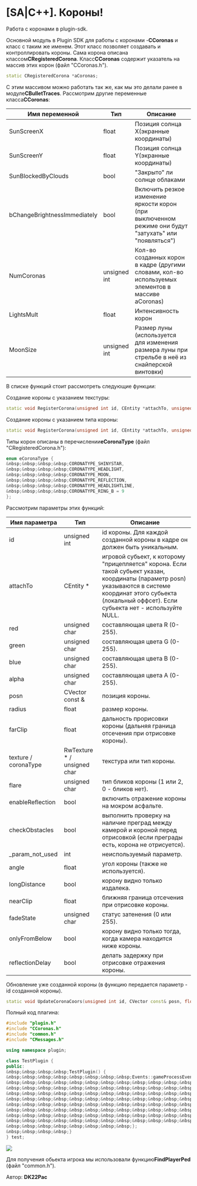 # [SA&#124;C++]. Короны!

Работа с коронами в plugin-sdk.

Основной модуль в Plugin SDK для работы с коронами -**CCoronas** и класс с таким же именем. Этот класс позволяет создавать и контроллировать короны. Сама корона описана классом**CRegisteredCorona**. Класс**CCoronas** содержит указатель на массив этих корон (файл "CCoronas.h").

```cpp
static CRegisteredCorona *aCoronas;
```

С этим массивом можно работать так же, как мы это делали ранее в модуле**CBulletTraces**. Рассмотрим другие переменные класса**CCoronas**:

<table class="table table-striped">
 <thead>
 <tr>
 <th scope="col">Имя переменной</th>
 <th scope="col">Тип</th>
 <th scope="col">Описание</th>
 </tr>
 </thead>
 <tbody>
 <tr>
 <td>SunScreenX</td>
 <td>float</td>
 <td>Позиция солнца X(экранные координаты)</td>
 </tr>
 <tr>
 <td>SunScreenY</td>
 <td>float</td>
 <td>Позиция солнца Y(экранные координаты)</td>
 </tr>
 <tr>
 <td>SunBlockedByClouds</td>
 <td>bool</td>
 <td>"Закрыто" ли солнце облаками</td>
 </tr>
 <tr>
 <td>bChangeBrightnessImmediately</td>
 <td>bool</td>
 <td>Включить резкое изменение яркости корон (при выключенном режиме они будут "затухать" или "появляться")</td>
 </tr>
 <tr>
 <td>NumCoronas</td>
 <td>unsigned int</td>
 <td>Кол-во созданных корон в кадре (другими словами, кол-во используемых элементов в массиве aCoronas)</td>
 </tr>
 <tr>
 <td>LightsMult</td>
 <td>float</td>
 <td>Интенсивность корон</td>
 </tr>
 <tr>
 <td>MoonSize</td>
 <td>unsigned int</td>
 <td>Размер луны (используется для изменения размера луны при стрельбе в неё из снайперской винтовки)</td>
 </tr>
 </tbody>
</table>

В списке функций стоит рассмотреть следующие функции:

Создание короны с указанием текстуры:

```cpp
static void RegisterCorona(unsigned int id, CEntity *attachTo, unsigned char red, unsigned char green, unsigned char blue, unsigned char alpha, CVector const &posn, float radius, float farClip, RwTexture *texture, unsigned char flare, bool enableReflection, bool checkObstacles, int _param_not_used, float angle, bool longDistance, float nearClip, unsigned char fadeState, float fadeSpeed, bool onlyFromBelow, bool reflectionDelay)
```

Создание короны с указанием типа короны:

```cpp
static void RegisterCorona(unsigned int id, CEntity *attachTo, unsigned char red, unsigned char green, unsigned char blue, unsigned char alpha, CVector const &posn, float radius, float farClip, unsigned char coronaType, unsigned char flare, bool enableReflection, bool checkObstacles, int _param_not_used, float angle, bool longDistance, float nearClip, unsigned char fadeState, float fadeSpeed, bool onlyFromBelow, bool reflectionDelay)
```

Типы корон описаны в перечислении**eCoronaType** (файл "CRegisteredCorona.h"):

```cpp
enum eCoronaType { 
&nbsp;&nbsp;&nbsp;&nbsp;CORONATYPE_SHINYSTAR, 
&nbsp;&nbsp;&nbsp;&nbsp;CORONATYPE_HEADLIGHT, 
&nbsp;&nbsp;&nbsp;&nbsp;CORONATYPE_MOON, 
&nbsp;&nbsp;&nbsp;&nbsp;CORONATYPE_REFLECTION, 
&nbsp;&nbsp;&nbsp;&nbsp;CORONATYPE_HEADLIGHTLINE, 
&nbsp;&nbsp;&nbsp;&nbsp;CORONATYPE_RING_B = 9 
};
```

Рассмотрим параметры этих функций:

<table class="table table-striped">
 <thead>
 <tr>
 <th scope="col">Имя параметра</th>
 <th scope="col">Тип</th>
 <th scope="col">Описание</th>
 </tr>
 </thead>
 <tbody>
 <tr>
 <td>id</td>
 <td>unsigned int</td>
 <td>id короны. Для каждой созданной короны в кадре он должен быть уникальным.</td>
 </tr>
 <tr>
 <td>attachTo</td>
 <td>CEntity *</td>
 <td>игровой субьект, к которому "прицепляется" корона. Если такой субьект указан, координаты (параметр posn) указываются в системе координат этого субьекта (локальный оффсет). Если субьекта нет - используйте NULL.</td>
 </tr>
 <tr>
 <td>red</td>
 <td>unsigned char</td>
 <td>составляющая цвета R (0-255).</td>
 </tr>
 <tr>
 <td>green</td>
 <td>unsigned char</td>
 <td>составляющая цвета G (0-255).</td>
 </tr>
 <tr>
 <td>blue</td>
 <td>unsigned char</td>
 <td>составляющая цвета B (0-255).</td>
 </tr>
 <tr>
 <td>alpha</td>
 <td>unsigned char</td>
 <td>составляющая цвета A (0-255).</td>
 </tr>
 <tr>
 <td>posn</td>
 <td>CVector const &amp;</td>
 <td>позиция короны.</td>
 </tr>
 <tr>
 <td>radius</td>
 <td>float</td>
 <td>размер короны.</td>
 </tr>
 <tr>
 <td>farClip</td>
 <td>float</td>
 <td>дальность прорисовки короны (дальняя граница отсечения при отрисовке короны).</td>
 </tr>
 <tr>
 <td>texture / coronaType</td>
 <td>RwTexture * / unsigned char</td>
 <td>текстура или тип короны.</td>
 </tr>
 <tr>
 <td>flare</td>
 <td>unsigned char</td>
 <td>тип бликов короны (1 или 2, 0 - бликов нет).</td>
 </tr>
 <tr>
 <td>enableReflection</td>
 <td>bool</td>
 <td>включить отражение короны на мокром асфальте.</td>
 </tr>
 <tr>
 <td>checkObstacles</td>
 <td>bool</td>
 <td>выполнить проверку на наличие преград между камерой и короной перед отрисовкой (если преграды есть, корона не отрисуется).</td>
 </tr>
 <tr>
 <td>_param_not_used</td>
 <td>int</td>
 <td>неиспользуемый параметр.</td>
 </tr>
 <tr>
 <td>angle</td>
 <td>float</td>
 <td>угол короны (также не используется).</td>
 </tr>
 <tr>
 <td>longDistance</td>
 <td>bool</td>
 <td>корону видно только издалека.</td>
 </tr>
 <tr>
 <td>nearClip</td>
 <td>float</td>
 <td>ближняя граница отсечения при отрисовке короны.</td>
 </tr>
 <tr>
 <td>fadeState</td>
 <td>unsigned char</td>
 <td>статус затенения (0 или 255).</td>
 </tr>
 <tr>
 <td>onlyFromBelow</td>
 <td>bool</td>
 <td>корону видно только тогда, когда камера находится ниже короны.</td>
 </tr>
 <tr>
 <td>reflectionDelay</td>
 <td>bool</td>
 <td>делать задержку при отрисовке отражения короны.</td>
 </tr>
 </tbody>
</table>

Обновление уже созданной короны (в функцию передается параметр - id созданной короны).

```cpp
static void UpdateCoronaCoors(unsigned int id, CVector const& posn, float farClip, float angle)
```

Полный код плагина:

```cpp
#include "plugin.h"
#include "CCoronas.h"
#include "common.h"
#include "CMessages.h"

using namespace plugin;

class TestPlugin {
public:
&nbsp;&nbsp;&nbsp;&nbsp;TestPlugin() {
&nbsp;&nbsp;&nbsp;&nbsp;&nbsp;&nbsp;&nbsp;&nbsp;Events::gameProcessEvent += [] {
&nbsp;&nbsp;&nbsp;&nbsp;&nbsp;&nbsp;&nbsp;&nbsp;&nbsp;&nbsp;&nbsp;&nbsp;CPed *playa = FindPlayerPed();
&nbsp;&nbsp;&nbsp;&nbsp;&nbsp;&nbsp;&nbsp;&nbsp;&nbsp;&nbsp;&nbsp;&nbsp;if (playa) {
&nbsp;&nbsp;&nbsp;&nbsp;&nbsp;&nbsp;&nbsp;&nbsp;&nbsp;&nbsp;&nbsp;&nbsp;&nbsp;&nbsp;&nbsp;&nbsp;CCoronas::RegisterCorona(5001, playa, 255, 0, 0, 255, CVector(-1.0f, -1.0f, 0.0f), 0.3f, 100.0f, CORONATYPE_SHINYSTAR, 0, 0, 0, 0, 0, 0, 0.5, 0, 15.0f, 0, 0);
&nbsp;&nbsp;&nbsp;&nbsp;&nbsp;&nbsp;&nbsp;&nbsp;&nbsp;&nbsp;&nbsp;&nbsp;&nbsp;&nbsp;&nbsp;&nbsp;CCoronas::RegisterCorona(5002, playa, 255, 0, 0, 255, CVector(-1.0f, 1.0f, 0.0f), 0.3f, 100.0f, CORONATYPE_SHINYSTAR, 0, 0, 0, 0, 0, 0, 0.5, 0, 15.0f, 0, 0);
&nbsp;&nbsp;&nbsp;&nbsp;&nbsp;&nbsp;&nbsp;&nbsp;&nbsp;&nbsp;&nbsp;&nbsp;&nbsp;&nbsp;&nbsp;&nbsp;CCoronas::RegisterCorona(5003, playa, 255, 0, 0, 255, CVector(1.0f, 1.0f, 0.0f), 0.3f, 100.0f, CORONATYPE_SHINYSTAR, 0, 0, 0, 0, 0, 0, 0.5, 0, 15.0f, 0, 0);
&nbsp;&nbsp;&nbsp;&nbsp;&nbsp;&nbsp;&nbsp;&nbsp;&nbsp;&nbsp;&nbsp;&nbsp;&nbsp;&nbsp;&nbsp;&nbsp;CCoronas::RegisterCorona(5004, playa, 255, 0, 0, 255, CVector(1.0f, -1.0f, 0.0f), 0.3f, 100.0f, CORONATYPE_SHINYSTAR, 0, 0, 0, 0, 0, 0, 0.5, 0, 15.0f, 0, 0);
&nbsp;&nbsp;&nbsp;&nbsp;&nbsp;&nbsp;&nbsp;&nbsp;&nbsp;&nbsp;&nbsp;&nbsp;&nbsp;&nbsp;&nbsp;&nbsp;CMessages::AddMessageJumpQ("Coronas are drawed!", 100, 0, 0);
&nbsp;&nbsp;&nbsp;&nbsp;&nbsp;&nbsp;&nbsp;&nbsp;&nbsp;&nbsp;&nbsp;&nbsp;}
&nbsp;&nbsp;&nbsp;&nbsp;&nbsp;&nbsp;&nbsp;&nbsp;};
&nbsp;&nbsp;&nbsp;&nbsp;}
} test;
```

![](https://github.com/wmysterio/scm-scripting-lessons/raw/resources/_pu/2/86571692.jpg)

Для получения обьекта игрока мы использовали функцию**FindPlayerPed** (файл "common.h").

Автор: **DK22Pac**
